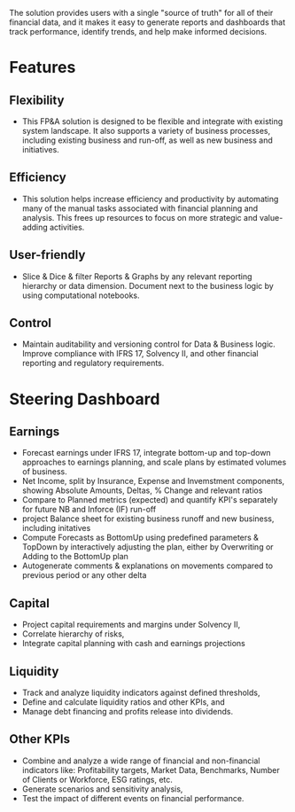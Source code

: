 The solution provides users with a single "source of truth" for all of their financial data, and it makes it easy to generate reports and dashboards that track performance, identify trends, and help make informed decisions.

# Features
## Flexibility
- This FP&A solution is designed to be flexible and integrate with existing system landscape. It also supports a variety of business processes, including existing business and run-off, as well as new business and initiatives.

## Efficiency
- This solution helps increase efficiency and productivity by automating many of the manual tasks associated with financial planning and analysis. This frees up resources to focus on more strategic and value-adding activities.

## User-friendly
- Slice & Dice & filter Reports & Graphs by any relevant reporting hierarchy or data dimension. Document next to the business logic by using computational notebooks.

## Control
- Maintain auditability and versioning control for Data & Business logic. Improve compliance with IFRS 17, Solvency II, and other financial reporting and regulatory requirements.

# Steering Dashboard

## Earnings
- Forecast earnings under IFRS 17, integrate bottom-up and top-down approaches to earnings planning, and scale plans by estimated volumes of business.
- Net Income, split by Insurance, Expense and Invemstment components, showing Absolute Amounts, Deltas, % Change and relevant ratios
- Compare to Planned metrics (expected) and quantify KPI's separately for future NB and Inforce (IF) run-off
- project Balance sheet for existing business runoff and new business, including initatives
- Compute Forecasts as BottomUp using predefined parameters & TopDown by interactively adjusting the plan, either by Overwriting or Adding to the BottomUp plan
- Autogenerate comments & explanations on movements compared to previous period or any other delta

## Capital
- Project capital requirements and margins under Solvency II, 
- Correlate hierarchy of risks, 
- Integrate capital planning with cash and earnings projections

## Liquidity
- Track and analyze liquidity indicators against defined thresholds, 
- Define and calculate liquidity ratios and other KPIs, and
- Manage debt financing and profits release into dividends.
  
## Other KPIs
- Combine and analyze a wide range of financial and non-financial indicators like: Profitability targets, Market Data, Benchmarks, Number of Clients or Workforce, ESG ratings, etc.
- Generate scenarios and sensitivity analysis, 
- Test the impact of different events on financial performance.